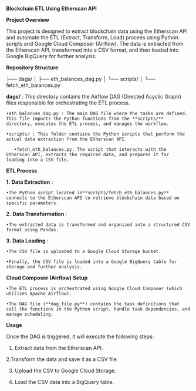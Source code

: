 **Blockchain ETL Using Etherscan API**

**Project Overview**

This project is designed to extract blockchain data using the Etherscan API and automate the ETL (Extract, Transform, Load) process using Python scripts and Google Cloud Composer (Airflow). The data is extracted from the Etherscan API, transformed into a CSV format, and then loaded into Google BigQuery for further analysis.



**Repository Structure**

├── dags/
│   ├── eth_balances_dag.py
│   └── scripts/
│       └── fetch_eth_balances.py

**dags/** : This directory contains the Airflow DAG (Directed Acyclic Graph) files responsible for orchestrating the ETL process.

    •eth_balances_dag.py : The main DAG file where the tasks are defined. This file imports the Python functions from the **scripts/** directory, executes the ETL process, and manages the workflow.

    •scripts/ : This folder contains the Python scripts that perform the actual data extraction from the Etherscan API.

       •fetch_eth_balances.py: The script that interacts with the Etherscan API, extracts the required data, and prepares it for 	    loading into a CSV file.

**ETL Process**

**1.** **Data Extraction** :

    •The Python script located in**scripts/fetch_eth_balances.py** connects to the Etherscan API to retrieve blockchain data based on specific parameters.

**2.** **Data Transformation** :

    •The extracted data is transformed and organized into a structured CSV format using Pandas.

**3.** **Data Loading** :

    •The CSV file is uploaded to a Google Cloud Storage bucket.

    •Finally, the CSV file is loaded into a Google BigQuery table for storage and further analysis.

**Cloud Composer (Airflow) Setup**

    •The ETL process is orchestrated using Google Cloud Composer (which utilizes Apache Airflow).

    •The DAG file (**dag_file.py**) contains the task definitions that call the functions in the Python script, handle task dependencies, and manage scheduling.

**Usage**

Once the DAG is triggered, it will execute the following steps:

1.	Extract data from the Etherscan API.

2.Transform the data and save it as a CSV file.

3.	Upload the CSV to Google Cloud Storage.

4.	Load the CSV data into a BigQuery table.
